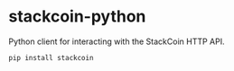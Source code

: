 # stackcoin-python

Python client for interacting with the StackCoin HTTP API.

```sh
pip install stackcoin
```
